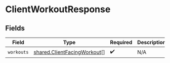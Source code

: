 # ClientWorkoutResponse


## Fields

| Field                                                                             | Type                                                                              | Required                                                                          | Description                                                                       |
| --------------------------------------------------------------------------------- | --------------------------------------------------------------------------------- | --------------------------------------------------------------------------------- | --------------------------------------------------------------------------------- |
| `workouts`                                                                        | [shared.ClientFacingWorkout](../../../sdk/models/shared/clientfacingworkout.md)[] | :heavy_check_mark:                                                                | N/A                                                                               |